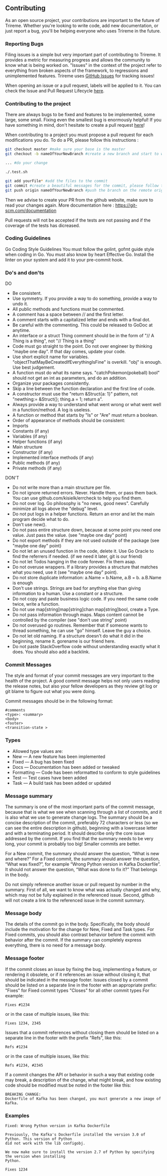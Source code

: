 Contributing
------------

As an open source project, your contributions are important to the future of Trireme. Whether you're looking to write code, add new documentation, or just report a bug, you'll be helping everyone who uses Trireme in the future.

### Reporting Bugs

Filing issues is a simple but very important part of contributing to Trireme. It provides a metric for measuring progress and allows the community to know what is being worked on. "Issues" in the context of the project refer to everything from broken aspects of the framework, to regressions and unimplemented features. Trireme uses [GitHub Issues](https://github.com/aporeto-inc/trireme/issues) for tracking issues!

When opening an issue or a pull request, labels will be applied to it. You can check the Issue and Pull Request Lifecycle [here](https://github.com/aporeto-inc/trireme/wiki/Issue-and-Pull-Request-Lifecycle).

### Contributing to the project

There are always bugs to be fixed and features to be implemented, some large, some small. Fixing even the smallest bug is enormously helpful! If you have something in mind, don't hesitate to create a pull request [here](https://github.com/aporeto-inc/trireme/pulls)!

When contributing to a project you must propose a pull request for each modifications you do.
To do a PR, please follow this instructions :

```bash
git checkout master #make sure your base is the master
git checkout -b nameOfYourNewBranch #create a new branch and start to work locally on this branch

... #do your change

./.test.sh

git add yourFile* #add the files to the commit
git commit #create a beautiful messages for the commit, please follow the guideline below
git push origin nameOfYourNewBranch #push the branch on the remote origin
```

Then we advise to create your PR from the github website, make sure to read your changes again.
More documentation here : https://git-scm.com/documentation

Pull requests will not be accepted if the tests are not passing and if the coverage of the tests has dicreased.

### Coding Guidelines

Go Coding Style Guidelines
You must follow the golint, gofmt guide style when coding in Go. You must also know by heart Effective Go.
Install the linter on your system and add it to your pre-commit hook.

### Do's and don'ts

DO
* Be consistent.
* Use symmetry. If you provide a way to do something, provide a way to undo it.
* All public methods and functions must be commented.
* A comment has a space between // and the first letter.
* A comment starts with a capitalized letter and ends with a final dot.
* Be careful with the commenting. This could be released to GoDoc at anytime.
* An interface or a struct Thing comment should be in the form of "// A Thing is a thing", not "// Thing is a thing"
* Code must go straight to the point. Do not over engineer by thinking "maybe one day". If that day comes, update your code.
* Use short explicit name for variables. "objectThatMayBeCreatedIfEverythingIsFine" is overkill. "obj" is enough. Use best judgement.
* A function must do what its name says. "catchPokemon(pokeball) bool" should not get an int as parameters, and do an addition.
* Organize your packages consistently.
* Skip a line between the function declaration and the first line of code.
* A constructor must use the "return &Struct{a: 1}" pattern, not "newthing:= &Struct{}; thing.a = 1; return a".
* Always provide a way to understand what went wrong or what went well in a function/method. A log is useless.
* A function or method that starts by "Is" or "Are" must return a boolean.
* Order of appearance of methods should be consistent:
* Imports
* Constants (if any)
* Variables (if any)
* Helper functions (if any)
* Main structure
* Constructor (if any)
* Implemented interface methods (if any)
* Public methods (if any)
* Private methods (if any)

DON'T

* Do not write more than a main structure per file.
* Do not ignore returned errors. Never. Handle them, or pass them back. You can use github.com/kisielk/errcheck to help you find them.
* Do not over log. Go philosophy is "no news, good news". Carefully minimize all logs above the "debug" level.
* Do not put logs in a helper functions. Return an error and let the main program decide what to do.
* Don't use new().
* Do not pass entire structure down, because at some point you need one value. Just pass the value. (see "maybe one day" point)
* Do not export methods if they are not used outside of the package (see "maybe one day" point)
* Do not let an unused function in the code, delete it. Use Go Oracle to find the referrers if needed. (if we need it later, git is our friend)
* Do not let Todos hanging in the code forever. Fix them asap.
* Do not overuse wrappers. If a library provides a structure that matches what you need, use it  (see "maybe one day" point).
* Do not store duplicate information: a.Name = b.Name, a.B = b. a.B.Name is enough
* Don't use strings. Strings are bad for anything else than giving information to a human. Use a constant or a structure.
* Do not copy and paste business logic code. If you need the same code twice, write a function.
* Do not use map[string]map[string]chan map[string]bool, create a Type.
* Do not pass information through maps. Maps content cannot be controlled by the compiler (see "don't use string" point)
* Do not overused go routines. Remember that if someone wants to thread something, he can use "go" himself. Leave the guy a choice.
* Do not let old naming. If a structure doesn't do what it did in the beginning, rename it. gorename is our friend here.
* Do not paste StackOverflow code without understanding exactly what it does. You should also add a backlink.

### Commit Messages

The style and format of your commit messages are very important to the health of the project. A good commit message helps not only users reading the release notes, but also your fellow developers as they review git log or git blame to figure out what you were doing.

Commit messages should be in the following format:

```
#comments
<type>: <summary>
<body>
<footer>
<transition-state >
```

### Types

* Allowed type values are:
* New — A new feature has been implemented
* Fixed — A bug has been fixed
* Docs — Documentation has been added or tweaked
* Formatting — Code has been reformatted to conform to style guidelines
* Test — Test cases have been added
* Task — A build task has been added or updated

### Message summary

The summary is one of the most important parts of the commit message, because that is what we see when scanning through a list of commits, and it is also what we use to generate change logs.
The summary should be a concise description of the commit, preferably 72 characters or less (so we can see the entire description in github), beginning with a lowercase letter and with a terminating period. It should describe only the core issue addressed by the commit. If you find that the summary needs to be very long, your commit is probably too big! Smaller commits are better.

For a New commit, the summary should answer the question, “What is new and where?” For a Fixed commit, the summary should answer the question, “What was fixed?”, for example “Wrong Python version in Kafka Dockerfile”. It should not answer the question, “What was done to fix it?” That belongs in the body.

Do not simply reference another issue or pull request by number in the summary. First of all, we want to know what was actually changed and why, which may not be fully explained in the referenced issue. Second, github will not create a link to the referenced issue in the commit summary.

### Message body

The details of the commit go in the body. Specifically, the body should include the motivation for the change for New, Fixed and Task types. For Fixed commits, you should also contrast behavior before the commit with behavior after the commit.
If the summary can completely express everything, there is no need for a message body.

### Message footer

If the commit closes an issue by fixing the bug, implementing a feature, or rendering it obsolete, or if it references an issue without closing it, that should be indicated in the message footer.
Issues closed by a commit should be listed on a separate line in the footer with an appropriate prefix:
"Fixes" for Fixed commit types
"Closes" for all other commit types
For example:

```
Fixes #1234
```

or in the case of multiple issues, like this:

```
Fixes 1234, 2345
```

Issues that a commit references without closing them should be listed on a separate line in the footer with the prefix "Refs", like this:

```
Refs #1234
```

or in the case of multiple issues, like this:

```
Refs #1234, #2345
```

If a commit changes the API or behavior in such a way that existing code may break, a description of the change, what might break, and how existing code should be modified must be noted in the footer like this:

```
BREAKING CHANGE:
Dockerfile of Kafka has been changed, you must generate a new image of Kafka.
```

### Examples

```
Fixed: Wrong Python version in Kafka Dockerfile

Previously, the Kafka's Dockerfile installed the version 3.0 of Python. This version of Python
did not work with the lib configobj.

We now make sure to install the version 2.7 of Python by specifying the version when installing
Python.

Fixes 1234
```
